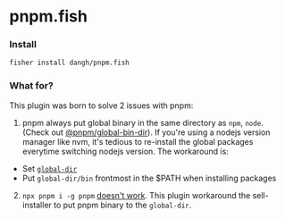 # pnpm.fish

### Install

```sh
fisher install dangh/pnpm.fish
```

### What for?

This plugin was born to solve 2 issues with pnpm:

1. pnpm always put global binary in the same directory as `npm`, `node`. (Check out [@pnpm/global-bin-dir](https://github.com/pnpm/pnpm/tree/main/packages/global-bin-dir)). If you're using a nodejs version manager like nvm, it's tedious to re-install the global packages everytime switching nodejs version. The workaround is:
  - Set [`global-dir`](https://pnpm.js.org/en/npmrc#global-dir)
  - Put `global-dir/bin` frontmost in the $PATH when installing packages

2. `npx pnpm i -g pnpm` [doesn't work](https://github.com/pnpm/pnpm/issues/2873). This plugin workaround the sell-installer to put pnpm binary to the `global-dir`.
